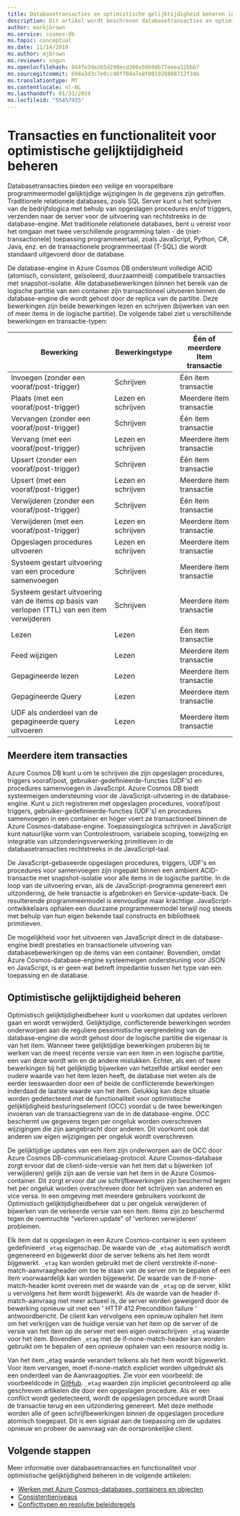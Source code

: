 ```yaml
---
title: Databasetransacties en optimistische gelijktijdigheid beheren in Azure Cosmos DB
description: Dit artikel wordt beschreven databasetransacties en optimistische gelijktijdigheid beheren in Azure Cosmos DB
author: markjbrown
ms.service: cosmos-db
ms.topic: conceptual
ms.date: 11/14/2018
ms.author: mjbrown
ms.reviewer: sngun
ms.openlocfilehash: 044fe3de265d298ecd366a50b9db77eeea32bbb7
ms.sourcegitcommit: 698a3d3c7e0cc48f784a7e8f081928888712f34b
ms.translationtype: MT
ms.contentlocale: nl-NL
ms.lasthandoff: 01/31/2019
ms.locfileid: "55457935"
---
```

# <a name="transactions-and-optimistic-concurrency-control"></a>Transacties en functionaliteit voor optimistische gelijktijdigheid beheren

Databasetransacties bieden een veilige en voorspelbare programmeermodel gelijktijdige wijzigingen in de gegevens zijn getroffen. Traditionele relationele databases, zoals SQL Server kunt u het schrijven van de bedrijfslogica met behulp van opgeslagen procedures en/of triggers, verzenden naar de server voor de uitvoering van rechtstreeks in de database-engine. Met traditionele relationele databases, bent u vereist voor het omgaan met twee verschillende programming talen - de (niet-transactionele) toepassing programmeertaal, zoals JavaScript, Python, C#, Java, enz. en de transactionele programmeertaal (T-SQL) die wordt standaard uitgevoerd door de database.

De database-engine in Azure Cosmos DB ondersteunt volledige ACID (atomisch, consistent, geïsoleerd, duurzaamheid) compatibele transacties met snapshot-isolatie. Alle databasebewerkingen binnen het bereik van de logische partitie van een container zijn transactioneel uitvoeren binnen de database-engine die wordt gehost door de replica van de partitie. Deze bewerkingen zijn beide bewerkingen lezen en schrijven (bijwerken van een of meer items in de logische partitie). De volgende tabel ziet u verschillende bewerkingen en transactie-typen:

| **Bewerking**  | **Bewerkingstype** | **Één of meerdere Item transactie** |
|---------|---------|---------|
| Invoegen (zonder een vooraf/post-trigger) | Schrijven | Één item transactie |
| Plaats (met een vooraf/post-trigger) | Lezen en schrijven | Meerdere item transactie |
| Vervangen (zonder een vooraf/post-trigger) | Schrijven | Één item transactie |
| Vervang (met een vooraf/post-trigger) | Lezen en schrijven | Meerdere item transactie |
| Upsert (zonder een vooraf/post-trigger) | Schrijven | Één item transactie |
| Upsert (met een vooraf/post-trigger) | Lezen en schrijven | Meerdere item transactie |
| Verwijderen (zonder een vooraf/post-trigger) | Schrijven | Één item transactie |
| Verwijderen (met een vooraf/post-trigger) | Lezen en schrijven | Meerdere item transactie |
| Opgeslagen procedures uitvoeren | Lezen en schrijven | Meerdere item transactie |
| Systeem gestart uitvoering van een procedure samenvoegen | Schrijven | Meerdere item transactie |
| Systeem gestart uitvoering van de items op basis van verlopen (TTL) van een item verwijderen | Schrijven | Meerdere item transactie |
| Lezen | Lezen | Één item transactie |
| Feed wijzigen | Lezen | Meerdere item transactie |
| Gepagineerde lezen | Lezen | Meerdere item transactie |
| Gepagineerde Query | Lezen | Meerdere item transactie |
| UDF als onderdeel van de gepagineerde query uitvoeren | Lezen | Meerdere item transactie |

## <a name="multi-item-transactions"></a>Meerdere item transacties

Azure Cosmos DB kunt u om te schrijven die zijn opgeslagen procedures, triggers vooraf/post, gebruiker-gedefinieerde-functies (UDF's) en procedures samenvoegen in JavaScript. Azure Cosmos DB biedt systeemeigen ondersteuning voor de JavaScript-uitvoering in de database-engine. Kunt u zich registreren met opgeslagen procedures, vooraf/post triggers, gebruiker-gedefinieerde-functies (UDF's) en procedures samenvoegen in een container en hoger voert ze transactioneel binnen de Azure Cosmos-database-engine. Toepassingslogica schrijven in JavaScript kunt natuurlijke vorm van Controlestroom, variabele scoping, toewijzing en integratie van uitzonderingsverwerking primitieven in de databasetransacties rechtstreeks in de JavaScript-taal.

De JavaScript-gebaseerde opgeslagen procedures, triggers, UDF's en procedures voor samenvoegen zijn ingepakt binnen een ambient ACID-transactie met snapshot-isolatie voor alle items in de logische partitie. In de loop van de uitvoering ervan, als de JavaScript-programma genereert een uitzondering, de hele transactie is afgebroken en Service-update-back. De resulterende programmeermodel is eenvoudige maar krachtige. JavaScript-ontwikkelaars ophalen een duurzame programmeermodel terwijl nog steeds met behulp van hun eigen bekende taal constructs en bibliotheek primitieven.

De mogelijkheid voor het uitvoeren van JavaScript direct in de database-engine biedt prestaties en transactionele uitvoering van databasebewerkingen op de items van een container. Bovendien, omdat Azure Cosmos-database-engine systeemeigen ondersteuning voor JSON en JavaScript, is er geen wat betreft impedantie tussen het type van een toepassing en de database.

## <a name="optimistic-concurrency-control"></a>Optimistische gelijktijdigheid beheren 

Optimistisch gelijktijdigheidbeheer kunt u voorkomen dat updates verloren gaan en wordt verwijderd. Gelijktijdige, conflicterende bewerkingen worden onderworpen aan de reguliere pessimistische vergrendeling van de database-engine die wordt gehost door de logische partitie die eigenaar is van het item. Wanneer twee gelijktijdige bewerkingen proberen bij te werken van de meest recente versie van een item in een logische partitie, een van deze wordt win en de andere mislukken. Echter, als een of twee bewerkingen bij het gelijktijdig bijwerken van hetzelfde artikel eerder een oudere waarde van het item lezen heeft, de database niet weten als de eerder leeswaarden door een of beide de conflicterende bewerkingen inderdaad de laatste waarde van het item. Gelukkig kan deze situatie worden gedetecteerd met de functionaliteit voor optimistische gelijktijdigheid besturingselement (OCC) voordat u de twee bewerkingen invoeren van de transactiegrens van de in de database-engine. OCC beschermt uw gegevens tegen per ongeluk worden overschreven wijzigingen die zijn aangebracht door anderen. Dit voorkomt ook dat anderen uw eigen wijzigingen per ongeluk wordt overschreven.

De gelijktijdige updates van een item zijn onderworpen aan de OCC door Azure Cosmos DB-communicatielaag-protocol. Azure Cosmos-database zorgt ervoor dat de client-side-versie van het item dat u bijwerken (of verwijderen) gelijk zijn aan de versie van het item in de Azure Cosmos-container. Dit zorgt ervoor dat uw schrijfbewerkingen zijn beschermd tegen het per ongeluk worden overschreven door het schrijven van anderen en vice versa. In een omgeving met meerdere gebruikers voorkomt de Optimistisch gelijktijdigheidbeheer dat u per ongeluk verwijderen of bijwerken van de verkeerde versie van een item. Items zijn zo beschermd tegen de roemruchte "verloren update" of 'verloren verwijderen' problemen.

Elk item dat is opgeslagen in een Azure Cosmos-container is een systeem gedefinieerd `_etag` eigenschap. De waarde van de `_etag` automatisch wordt gegenereerd en bijgewerkt door de server telkens als het item wordt bijgewerkt. `_etag` kan worden gebruikt met de client verstrekte if-none-match-aanvraagheader om toe te staan van de server om te bepalen of een item voorwaardelijk kan worden bijgewerkt. De waarde van de if-none-match-header komt overeen met de waarde van de `_etag` op de server, klikt u vervolgens het item wordt bijgewerkt. Als de waarde van de header if-match-aanvraag niet meer actueel is, de server worden geweigerd door de bewerking opnieuw uit met een ' HTTP 412 Precondition failure ' antwoordbericht. De client kan vervolgens een opnieuw ophalen het item om het verkrijgen van de huidige versie van het item op de server of de versie van het item op de server met een eigen overschrijven `_etag` waarde voor het item. Bovendien `_etag` met de if-none-match-header kan worden gebruikt om te bepalen of een opnieuw ophalen van een resource nodig is. 

Van het item _etag waarde verandert telkens als het item wordt bijgewerkt. Voor item vervangen, moet if-none-match expliciet worden uitgedrukt als een onderdeel van de Aanvraagopties. Zie voor een voorbeeld: de voorbeeldcode in [GitHub](https://github.com/Azure/azure-documentdb-dotnet/blob/master/samples/code-samples/DocumentManagement/Program.cs#L398-L446). `_etag` waarden zijn impliciet gecontroleerd op alle geschreven artikelen die door een opgeslagen procedure. Als er een conflict wordt gedetecteerd, wordt de opgeslagen procedure wordt Draai de transactie terug en een uitzondering genereert. Met deze methode worden alle of geen schrijfbewerkingen binnen de opgeslagen procedure atomisch toegepast. Dit is een signaal aan de toepassing om de updates opnieuw en probeer de aanvraag van de oorspronkelijke client.

## <a name="next-steps"></a>Volgende stappen

Meer informatie over databasetransacties en functionaliteit voor optimistische gelijktijdigheid beheren in de volgende artikelen:

- [Werken met Azure Cosmos-databases, containers en objecten](databases-containers-items.md)
- [Consistentieniveaus](consistency-levels.md)
- [Conflicttypen en resolutie beleidsregels](conflict-resolution-policies.md)
